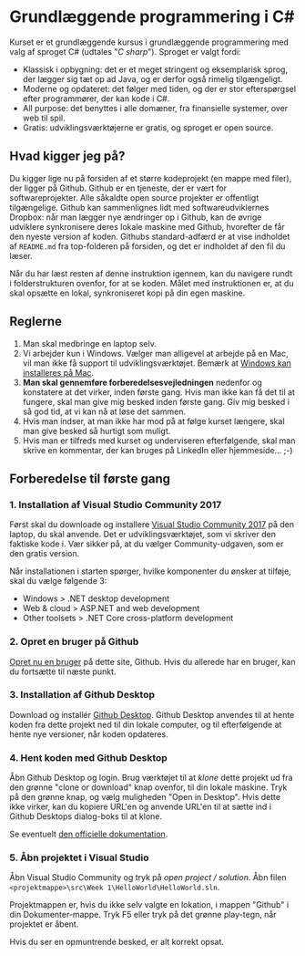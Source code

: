 # Grundlæggende programmering i C#

Kurset er et grundlæggende kursus i grundlæggende programmering med valg af sproget C# (udtales "*C sharp*"). Sproget er valgt fordi:

- Klassisk i opbygning: det er et meget stringent og eksemplarisk sprog, der lægger sig tæt op ad Java, og er derfor også rimelig tilgængeligt.
- Moderne og opdateret: det følger med tiden, og der er stor efterspørgsel efter programmører, der kan kode i C#.
- All purpose: det benyttes i alle domæner, fra finansielle systemer, over web til spil.
- Gratis: udviklingsværktøjerne er gratis, og sproget er open source.

## Hvad kigger jeg på?

Du kigger lige nu på forsiden af et større kodeprojekt (en mappe med filer), der ligger på Github. Github er en tjeneste, der er vært for softwareprojekter. Alle såkaldte open source projekter er offentligt tilgængelige. Github kan sammenlignes lidt med softwareudviklernes Dropbox: når man lægger nye ændringer op i Github, kan de øvrige udviklere synkronisere deres lokale maskine med Github, hvorefter de får den nyeste version af koden. Githubs standard-adfærd er at vise indholdet af `README.md` fra top-folderen på forsiden, og det er indholdet af den fil du læser.

Når du har læst resten af denne instruktion igennem, kan du navigere rundt i folderstrukturen ovenfor, for at se koden. Målet med instruktionen er, at du skal opsætte en lokal, synkroniseret kopi på din egen maskine.

## Reglerne

1. Man skal medbringe en laptop selv.
1. Vi arbejder kun i Windows. Vælger man alligevel at arbejde på en Mac, vil man ikke få support til udviklingsværktøjet. Bemærk at [Windows kan installeres på Mac](https://support.apple.com/da-dk/HT201468).
1. **Man skal gennemføre forberedelsesvejledningen** nedenfor og konstatere at det virker, inden første gang. Hvis man ikke kan få det til at fungere, skal man give mig besked inden første gang. Giv mig besked i så god tid, at vi kan nå at løse det sammen.
1. Hvis man indser, at man ikke har mod på at følge kurset længere, skal man give besked så hurtigt som muligt.
1. Hvis man er tilfreds med kurset og underviseren efterfølgende, skal man skrive en kommentar, der kan bruges på LinkedIn eller hjemmeside... ;-)

## Forberedelse til første gang

### 1. Installation af Visual Studio Community 2017 

Først skal du downloade og installere [Visual Studio Community 2017](https://www.visualstudio.com/downloads/) på den laptop, du skal anvende. Det er udviklingsværktøjet, som vi skriver den faktiske kode i. Vær sikker på, at du vælger Community-udgaven, som er den gratis version.

Når installationen i starten spørger, hvilke komponenter du ønsker at tilføje, skal du vælge følgende 3:

- Windows > .NET desktop development
- Web & cloud > ASP.NET and web development
- Other toolsets > .NET Core cross-platform development

### 2. Opret en bruger på Github

[Opret nu en bruger](https://github.com/join?source=header-home) på dette site, Github. Hvis du allerede har en bruger, kan du fortsætte til næste punkt.

### 3. Installation af Github Desktop

Download og installér [Github Desktop](https://desktop.github.com/). Github Desktop anvendes til at hente koden fra dette projekt ned til din lokale computer, og til efterfølgende at hente nye versioner, når koden opdateres.

### 4. Hent koden med Github Desktop

Åbn Github Desktop og login. Brug værktøjet til at *klone* dette projekt ud fra den grønne "clone or download" knap ovenfor, til din lokale maskine. Tryk på den grønne knap, og vælg muligheden  "Open in Desktop". Hvis dette ikke virker, kan du kopiere URL'en og anvende URL'en til at sætte ind i Github Desktops dialog-boks til at klone.

Se eventuelt [den officielle dokumentation](https://services.github.com/on-demand/github-desktop/clone-repository-github-desktop).

### 5. Åbn projektet i Visual Studio

Åbn Visual Studio Community og tryk på *open project / solution*. Åbn filen `<projektmappe>\src\Week 1\HelloWorld\HelloWorld.sln`. 

Projektmappen er, hvis du ikke selv valgte en lokation, i mappen "Github" i din Dokumenter-mappe. Tryk F5 eller tryk på det grønne play-tegn, når projektet er åbent.

Hvis du ser en opmuntrende besked, er alt korrekt opsat.